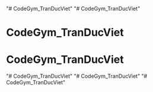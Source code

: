 "# CodeGym_TranDucViet" 
"# CodeGym_TranDucViet" 
# CodeGym_TranDucViet
# CodeGym_TranDucViet
"# CodeGym_TranDucViet" 
"# CodeGym_TranDucViet" 
"# CodeGym_TranDucViet" 
